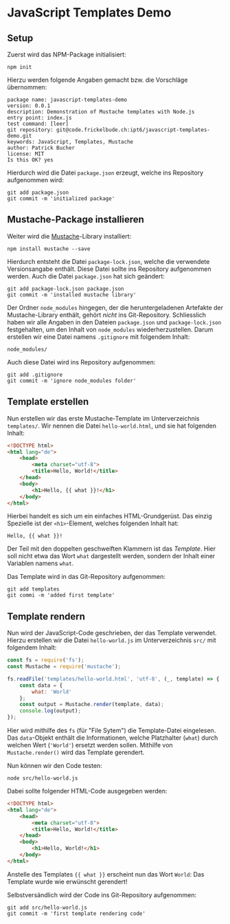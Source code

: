 # JavaScript Templates Demo

## Setup

Zuerst wird das NPM-Package initialisiert:

    npm init

Hierzu werden folgende Angaben gemacht bzw. die Vorschläge übernommen:

    package name: javascript-templates-demo
    version: 0.0.1
    description: Demonstration of Mustache templates with Node.js
    entry point: index.js
    test command: [leer]
    git repository: git@code.frickelbude.ch:ipt6/javascript-templates-demo.git
    keywords: JavaScript, Templates, Mustache
    author: Patrick Bucher
    license: MIT
    Is this OK? yes

Hierdurch wird die Datei `package.json` erzeugt, welche ins Repository aufgenommen wird:

    git add package.json
    git commit -m 'initialized package'

## Mustache-Package installieren

Weiter wird die [Mustache](https://github.com/janl/mustache.js#include-templates)-Library installiert:

    npm install mustache --save

Hierdurch entsteht die Datei `package-lock.json`, welche die verwendete
Versionsangabe enthält. Diese Datei sollte ins Repository aufgenommen werden.
Auch die Datei `package.json` hat sich geändert:

    git add package-lock.json package.json
    git commit -m 'installed mustache library'

Der Ordner `node_modules` hingegen, der die heruntergeladenen Artefakte der
Mustache-Library enthält, gehört _nicht_ ins Git-Repository. Schliesslich haben
wir alle Angaben in den Dateien `package.json` und `package-lock.json`
festgehalten, um den Inhalt von `node_modules` wiederherzustellen. Darum
erstellen wir eine Datei namens `.gitignore` mit folgendem Inhalt:

    node_modules/

Auch diese Datei wird ins Repository aufgenommen:

    git add .gitignore
    git commit -m 'ignore node_modules folder'

## Template erstellen

Nun erstellen wir das erste Mustache-Template im Unterverzeichnis `templates/`.
Wir nennen die Datei `hello-world.html`, und sie hat folgenden Inhalt:

```html
<!DOCTYPE html>
<html lang="de">
    <head>
        <meta charset="utf-8">
        <title>Hello, World!</title>
    </head>
    <body>
        <h1>Hello, {{ what }}!</h1>
    </body>
</html>
```

Hierbei handelt es sich um ein einfaches HTML-Grundgerüst. Das einzig Spezielle
ist der `<h1>`-Element, welches folgenden Inhalt hat:

    Hello, {{ what }}!

Der Teil mit den doppelten geschweiften Klammern ist das _Template_. Hier soll
nicht etwa das Wort `what` dargestellt werden, sondern der Inhalt einer
Variablen namens `what`.

Das Template wird in das Git-Repository aufgenommen:

    git add templates
    git commi -m 'added first template'

## Template rendern

Nun wird der JavaScript-Code geschrieben, der das Template verwendet. Hierzu
erstellen wir die Datei `hello-world.js` im Unterverzeichnis `src/` mit
folgendem Inhalt:

```javascript
const fs = require('fs');
const Mustache = require('mustache');

fs.readFile('templates/hello-world.html', 'utf-8', (_, template) => {
    const data = {
        what: 'World'
    };
    const output = Mustache.render(template, data);
    console.log(output);
});
```

Hier wird mithilfe des `fs` (für "File Sytem") die Template-Datei eingelesen.
Das `data`-Objekt enthält die Informationen, welche Platzhalter (`what`) durch
welchen Wert (`'World'`) ersetzt werden sollen. Mithilfe von `Mustache.render()`
wird das Template gerendert.

Nun können wir den Code testen:

    node src/hello-world.js

Dabei sollte folgender HTML-Code ausgegeben werden:

```html
<!DOCTYPE html>
<html lang="de">
    <head>
        <meta charset="utf-8">
        <title>Hello, World!</title>
    </head>
    <body>
        <h1>Hello, World!</h1>
    </body>
</html>
```

Anstelle des Templates `{{ what }}` erscheint nun das Wort `World`: Das Template
wurde wie erwünscht gerendert!

Selbstversändlich wird der Code ins Git-Repository aufgenommen:

    git add src/hello-world.js
    git commit -m 'first template rendering code'